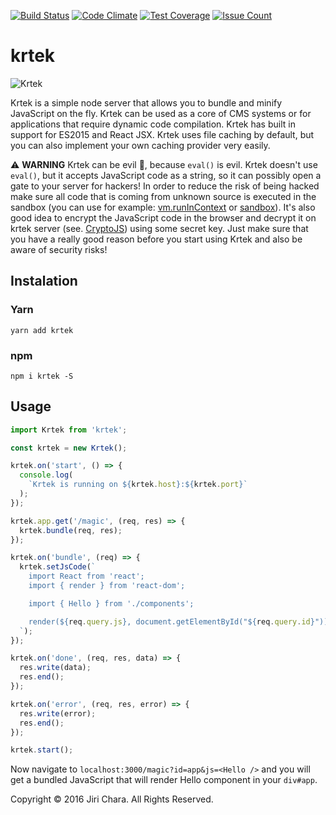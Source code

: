 [![Build Status](https://travis-ci.org/JiriChara/krtek.svg?branch=master)](https://travis-ci.org/JiriChara/krtek)
[![Code Climate](https://codeclimate.com/github/JiriChara/krtek/badges/gpa.svg)](https://codeclimate.com/github/JiriChara/krtek)
[![Test Coverage](https://codeclimate.com/github/JiriChara/krtek/badges/coverage.svg)](https://codeclimate.com/github/JiriChara/krtek/coverage)
[![Issue Count](https://codeclimate.com/github/JiriChara/krtek/badges/issue_count.svg)](https://codeclimate.com/github/JiriChara/krtek)

# krtek

![Krtek](https://raw.github.com/JiriChara/krtek/master/public/images/krtek.jpg)

Krtek is a simple node server that allows you to bundle and minify JavaScript on the fly. Krtek can be used as a core of CMS systems or for applications that require dynamic code compilation. Krtek has built in support for ES2015 and React JSX. Krtek uses file caching by default, but you can also implement your own caching provider very easily.

:warning: **WARNING** Krtek can be evil :japanese_goblin:, because `eval()` is evil. Krtek doesn't use `eval()`, but it accepts JavaScript code as a string, so it can possibly open a gate to your server for hackers! In order to reduce the risk of being hacked make sure all code that is coming from unknown source is executed in the sandbox (you can use for example: [vm.runInContext](https://nodejs.org/api/vm.html#vm_script_runincontext_contextifiedsandbox_options) or [sandbox](https://github.com/gf3/sandbox)). It's also good idea to encrypt the JavaScript code in the browser and decrypt it on krtek server (see. [CryptoJS](https://github.com/brix/crypto-js)) using some secret key. Just make sure that you have a really good reason before you start using Krtek and also be aware of security risks!

## Instalation

### Yarn

```
yarn add krtek
```

### npm

```
npm i krtek -S
```

## Usage

```javascript
import Krtek from 'krtek';

const krtek = new Krtek();

krtek.on('start', () => {
  console.log(
    `Krtek is running on ${krtek.host}:${krtek.port}`
  );
});

krtek.app.get('/magic', (req, res) => {
  krtek.bundle(req, res);
});

krtek.on('bundle', (req) => {
  krtek.setJsCode(`
    import React from 'react';
    import { render } from 'react-dom';

    import { Hello } from './components';

    render(${req.query.js}, document.getElementById("${req.query.id}"));
  `);
});

krtek.on('done', (req, res, data) => {
  res.write(data);
  res.end();
});

krtek.on('error', (req, res, error) => {
  res.write(error);
  res.end();
});

krtek.start();
```

Now navigate to `localhost:3000/magic?id=app&js=<Hello />` and you will get a bundled JavaScript that will render Hello component in your `div#app`.

Copyright © 2016 Jiri Chara. All Rights Reserved.
